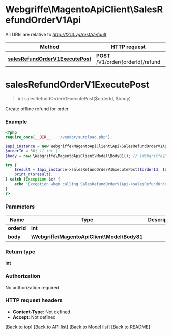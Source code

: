 # Webgriffe\MagentoApiClient\SalesRefundOrderV1Api

All URIs are relative to *http://t213.vg/rest/default*

Method | HTTP request | Description
------------- | ------------- | -------------
[**salesRefundOrderV1ExecutePost**](SalesRefundOrderV1Api.md#salesRefundOrderV1ExecutePost) | **POST** /V1/order/{orderId}/refund | 


# **salesRefundOrderV1ExecutePost**
> int salesRefundOrderV1ExecutePost($orderId, $body)



Create offline refund for order

### Example
```php
<?php
require_once(__DIR__ . '/vendor/autoload.php');

$api_instance = new Webgriffe\MagentoApiClient\Api\SalesRefundOrderV1Api();
$orderId = 56; // int | 
$body = new \Webgriffe\MagentoApiClient\Model\Body81(); // \Webgriffe\MagentoApiClient\Model\Body81 | 

try {
    $result = $api_instance->salesRefundOrderV1ExecutePost($orderId, $body);
    print_r($result);
} catch (Exception $e) {
    echo 'Exception when calling SalesRefundOrderV1Api->salesRefundOrderV1ExecutePost: ', $e->getMessage(), PHP_EOL;
}
?>
```

### Parameters

Name | Type | Description  | Notes
------------- | ------------- | ------------- | -------------
 **orderId** | **int**|  |
 **body** | [**\Webgriffe\MagentoApiClient\Model\Body81**](../Model/\Webgriffe\MagentoApiClient\Model\Body81.md)|  | [optional]

### Return type

**int**

### Authorization

No authorization required

### HTTP request headers

 - **Content-Type**: Not defined
 - **Accept**: Not defined

[[Back to top]](#) [[Back to API list]](../../README.md#documentation-for-api-endpoints) [[Back to Model list]](../../README.md#documentation-for-models) [[Back to README]](../../README.md)

